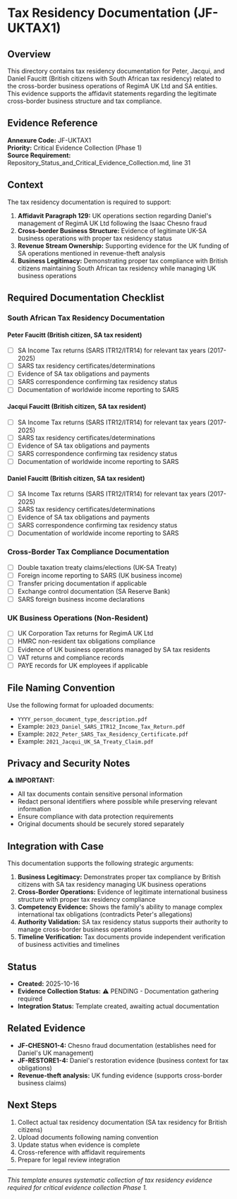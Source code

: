 # Tax Residency Documentation (JF-UKTAX1)

## Overview

This directory contains tax residency documentation for Peter, Jacqui, and Daniel Faucitt (British citizens with South African tax residency) related to the cross-border business operations of RegimA UK Ltd and SA entities. This evidence supports the affidavit statements regarding the legitimate cross-border business structure and tax compliance.

## Evidence Reference

**Annexure Code:** JF-UKTAX1  
**Priority:** Critical Evidence Collection (Phase 1)  
**Source Requirement:** Repository_Status_and_Critical_Evidence_Collection.md, line 31

## Context

The tax residency documentation is required to support:

1. **Affidavit Paragraph 129:** UK operations section regarding Daniel's management of RegimA UK Ltd following the Isaac Chesno fraud
2. **Cross-border Business Structure:** Evidence of legitimate UK-SA business operations with proper tax residency status
3. **Revenue Stream Ownership:** Supporting evidence for the UK funding of SA operations mentioned in revenue-theft analysis  
4. **Business Legitimacy:** Demonstrating proper tax compliance with British citizens maintaining South African tax residency while managing UK business operations

## Required Documentation Checklist

### South African Tax Residency Documentation

#### Peter Faucitt (British citizen, SA tax resident)
- [ ] SA Income Tax returns (SARS ITR12/ITR14) for relevant tax years (2017-2025)
- [ ] SARS tax residency certificates/determinations
- [ ] Evidence of SA tax obligations and payments
- [ ] SARS correspondence confirming tax residency status
- [ ] Documentation of worldwide income reporting to SARS

#### Jacqui Faucitt (British citizen, SA tax resident)
- [ ] SA Income Tax returns (SARS ITR12/ITR14) for relevant tax years (2017-2025)
- [ ] SARS tax residency certificates/determinations
- [ ] Evidence of SA tax obligations and payments
- [ ] SARS correspondence confirming tax residency status
- [ ] Documentation of worldwide income reporting to SARS

#### Daniel Faucitt (British citizen, SA tax resident)
- [ ] SA Income Tax returns (SARS ITR12/ITR14) for relevant tax years (2017-2025)
- [ ] SARS tax residency certificates/determinations
- [ ] Evidence of SA tax obligations and payments
- [ ] SARS correspondence confirming tax residency status
- [ ] Documentation of worldwide income reporting to SARS

### Cross-Border Tax Compliance Documentation
- [ ] Double taxation treaty claims/elections (UK-SA Treaty)
- [ ] Foreign income reporting to SARS (UK business income)
- [ ] Transfer pricing documentation if applicable
- [ ] Exchange control documentation (SA Reserve Bank)
- [ ] SARS foreign business income declarations

### UK Business Operations (Non-Resident)
- [ ] UK Corporation Tax returns for RegimA UK Ltd 
- [ ] HMRC non-resident tax obligations compliance
- [ ] Evidence of UK business operations managed by SA tax residents
- [ ] VAT returns and compliance records
- [ ] PAYE records for UK employees if applicable

## File Naming Convention

Use the following format for uploaded documents:
- `YYYY_person_document_type_description.pdf`
- Example: `2023_Daniel_SARS_ITR12_Income_Tax_Return.pdf`
- Example: `2022_Peter_SARS_Tax_Residency_Certificate.pdf`
- Example: `2021_Jacqui_UK_SA_Treaty_Claim.pdf`

## Privacy and Security Notes

⚠️ **IMPORTANT:** 
- All tax documents contain sensitive personal information
- Redact personal identifiers where possible while preserving relevant information
- Ensure compliance with data protection requirements
- Original documents should be securely stored separately

## Integration with Case

This documentation supports the following strategic arguments:

1. **Business Legitimacy:** Demonstrates proper tax compliance by British citizens with SA tax residency managing UK business operations
2. **Cross-Border Operations:** Evidence of legitimate international business structure with proper tax residency compliance
3. **Competency Evidence:** Shows the family's ability to manage complex international tax obligations (contradicts Peter's allegations)
4. **Authority Validation:** SA tax residency status supports their authority to manage cross-border business operations
5. **Timeline Verification:** Tax documents provide independent verification of business activities and timelines

## Status

- **Created:** 2025-10-16
- **Evidence Collection Status:** ⚠️ PENDING - Documentation gathering required
- **Integration Status:** Template created, awaiting actual documentation

## Related Evidence

- **JF-CHESNO1-4:** Chesno fraud documentation (establishes need for Daniel's UK management)
- **JF-RESTORE1-4:** Daniel's restoration evidence (business context for tax obligations)
- **Revenue-theft analysis:** UK funding evidence (supports cross-border business claims)

## Next Steps

1. Collect actual tax residency documentation (SA tax residency for British citizens)
2. Upload documents following naming convention
3. Update status when evidence is complete  
4. Cross-reference with affidavit requirements
5. Prepare for legal review integration

---
*This template ensures systematic collection of tax residency evidence required for critical evidence collection Phase 1.*